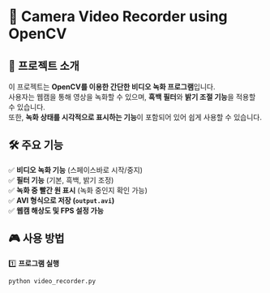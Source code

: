 # 🎥 Camera Video Recorder using OpenCV

## 📌 프로젝트 소개
이 프로젝트는 **OpenCV를 이용한 간단한 비디오 녹화 프로그램**입니다.  
사용자는 웹캠을 통해 영상을 녹화할 수 있으며, **흑백 필터**와 **밝기 조절 기능**을 적용할 수 있습니다.  
또한, **녹화 상태를 시각적으로 표시하는 기능**이 포함되어 있어 쉽게 사용할 수 있습니다.

## 🛠 주요 기능
✅ **비디오 녹화 기능** (스페이스바로 시작/중지)  
✅ **필터 기능** (기본, 흑백, 밝기 조정)  
✅ **녹화 중 빨간 원 표시** (녹화 중인지 확인 가능)  
✅ **AVI 형식으로 저장 (`output.avi`)**  
✅ **웹캠 해상도 및 FPS 설정 가능**  

## 🎮 사용 방법
1️⃣ **프로그램 실행**  
```bash
python video_recorder.py
